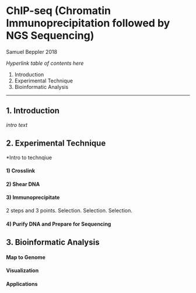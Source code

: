 # ChIP-seq (Chromatin Immunoprecipitation followed by NGS Sequencing)

Samuel Beppler 2018

*Hyperlink table of contents here*

1. Introduction
2. Experimental Technique 
3. Bioinformatic Analysis

---

## 1. Introduction

*intro text*

## 2. Experimental Technique

*Intro to technqiue

#### 1) Crosslink
#### 2) Shear DNA
#### 3) Immunoprecipitate
2 steps and 3 points. Selection. Selection. Selection.
#### 4) Purify DNA and Prepare for Sequencing

## 3. Bioinformatic Analysis

#### Map to Genome
#### Visualization
#### Applications


